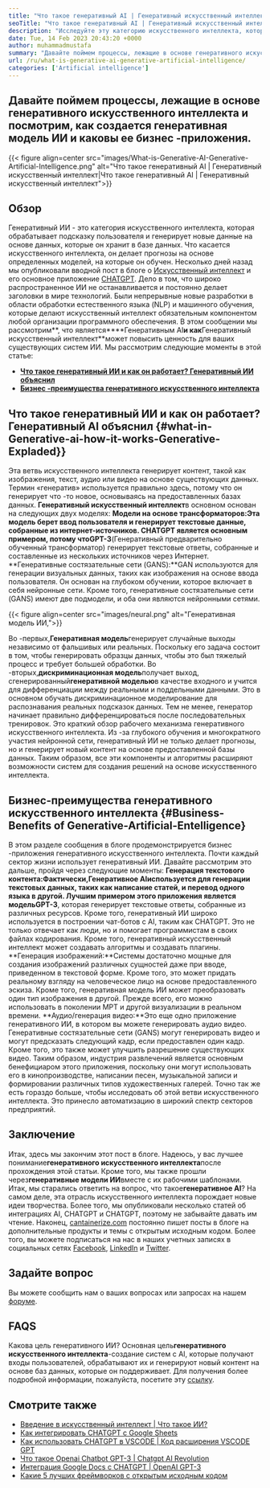 ```yaml
---
title: "Что такое генеративный AI | Генеративный искусственный интеллект" 
seoTitle: "Что такое генеративный AI | Генеративный искусственный интеллект" 
description: "Исследуйте эту категорию искусственного интеллекта, которая генерирует уникальный контент. Давайте начнем статью и постараемся получить ответ, что является генеративным ИИ?" 
date: Tue, 14 Feb 2023 20:43:20 +0000
author: muhammadmustafa
summary: "Давайте поймем процессы, лежащие в основе генеративного искусственного интеллекта и посмотрим, как создается генеративная модель ИИ и каковы ее бизнес -приложения." 
url: /ru/what-is-generative-ai-generative-artificial-intelligence/
categories: ['Artificial intelligence']
---
```


## Давайте поймем процессы, лежащие в основе генеративного искусственного интеллекта и посмотрим, как создается генеративная модель ИИ и каковы ее бизнес -приложения.

{{< figure align=center src="images/What-is-Generative-AI-Generative-Artificial-Intelligence.png" alt="Что такое генеративный AI | Генеративный искусственный интеллект|Что такое генеративный AI | Генеративный искусственный интеллект">}}


## Обзор
Генеративный ИИ - это категория искусственного интеллекта, которая обрабатывает подсказку пользователя и генерирует новые данные на основе данных, которые он хранит в базе данных. Что касается искусственного интеллекта, он делает прогнозы на основе определенных моделей, на которые он обучен. Несколько дней назад мы опубликовали вводной пост в блоге о [Искусственный интеллект][1] и его основное приложение [CHATGPT][2]. Дело в том, что широко распространенное ИИ не останавливается и постоянно делает заголовки в мире технологий. Были непрерывные новые разработки в области обработки естественного языка (NLP) и машинного обучения, которые делают искусственный интеллект обязательным компонентом любой организации программного обеспечения. В этом сообщении мы рассмотрим**, что является****Генеративным AI**и как**Генеративный искусственный интеллект**может повысить ценность для ваших существующих систем ИИ.
Мы рассмотрим следующие моменты в этой статье:
* [**Что такое генеративный ИИ и как он работает? Генеративный ИИ объяснил**][3]
* [**Бизнес -преимущества генеративного искусственного интеллекта**][4]

## Что такое генеративный ИИ и как он работает? Генеративный AI объяснил   {#what-in-Generative-ai-how-it-works-Generative-Expladed}}
Эта ветвь искусственного интеллекта генерирует контент, такой как изображения, текст, аудио или видео на основе существующих данных. Термин «генератив» используется правильно здесь, потому что он генерирует что -то новое, основываясь на предоставленных базах данных.
**Генеративный искусственный интеллект**в основном основан на следующих двух моделях:
**Модели на основе трансформаторов:**Эта модель берет ввод пользователя и генерирует текстовые данные, собранные из интернет-источников. CHATGPT является основным примером, потому что**GPT-3**(Генеративный предварительно обученный трансформатор) генерирует текстовые ответы, собранные и составленные из нескольких источников через Интернет.
**Генеративные состязательные сети (GANS):**GAN используются для генерации визуальных данных, таких как изображения на основе ввода пользователя. Он основан на глубоком обучении, которое включает в себя нейронные сети. Кроме того, генеративные состязательные сети (GANS) имеют две подмодели, и оба они являются нейронными сетями.

{{< figure align=center src="images/neural.png" alt="Генеративная модель ИИ,">}}

Во -первых,**Генеративная модель**генерирует случайные выходы независимо от фальшивых или реальных. Поскольку его задача состоит в том, чтобы генерировать образцы данных, чтобы это был тяжелый процесс и требует большей обработки. Во -вторых,**дискриминационная модель**получает выход, сгенерированный**генеративной моделью**в качестве входного и учится для дифференциации между реальными и поддельными данными. Это в основном обучать дискриминационное моделирование для распознавания реальных подсказок данных. Тем не менее, генератор начинает правильно дифференцироваться после последовательных тренировок.
Это краткий обзор рабочего механизма генеративного искусственного интеллекта. Из -за глубокого обучения и многократного участия нейронной сети, генеративный ИИ не только делает прогнозы, но и генерирует новый контент на основе предоставленной базы данных. Таким образом, все эти компоненты и алгоритмы расширяют возможности систем для создания решений на основе искусственного интеллекта.

## Бизнес-преимущества генеративного искусственного интеллекта   {#Business-Benefits of Generative-Artificial-Entelligence}
В этом разделе сообщения в блоге продемонстрируется бизнес -приложения генеративного искусственного интеллекта. Почти каждый сектор жизни использует генеративный ИИ. Давайте рассмотрим это дальше, пройдя через следующие моменты:
**Генерация текстового контента:**Фактически,**Генеративное AI**используется для генерации текстовых данных, таких как написание статей, и перевод одного языка в другой. Лучшим примером этого приложения является модель**GPT-3**, которая генерирует текстовые ответы, собранные из различных ресурсов. Кроме того, генеративный ИИ широко используется в построении чат-ботов с AI, таким как CHATGPT. Это не только отвечает как люди, но и помогает программистам в своих файлах кодирования. Кроме того, генеративный искусственный интеллект может создавать алгоритмы и создавать плагины.
**Генерация изображений:**Системы достаточно мощные для создания изображений различных сущностей даже при вводе, приведенном в текстовой форме. Кроме того, это может придать реальному взгляду на человеческое лицо на основе предоставленного эскиза. Кроме того, генеративная модель ИИ может преобразовать один тип изображения в другой. Прежде всего, его можно использовать в поколении МРТ и другой визуализации в реальном времени.
**Аудио/генерация видео:**Это еще одно приложение генеративного ИИ, в котором вы можете генерировать аудио видео. Генеративные состязательные сети (GANS) могут генерировать видео и могут предсказать следующий кадр, если предоставлен один кадр. Кроме того, это также может улучшить разрешение существующих видео. Таким образом, индустрия развлечений является основным бенефициаром этого приложения, поскольку они могут использовать его в кинопроизводстве, написании песен, музыкальной записи и формировании различных типов художественных галерей.
Точно так же есть гораздо больше, чтобы исследовать об этой ветви искусственного интеллекта. Это принесло автоматизацию в широкий спектр секторов предприятий.

## Заключение
Итак, здесь мы закончим этот пост в блоге. Надеюсь, у вас лучшее понимание**генеративного искусственного интеллекта**после прохождения этой статьи. Кроме того, мы также прошли через**генеративные модели ИИ**вместе с их рабочими шаблонами. Итак, мы старались ответить на вопрос, что такое**генеративное AI**? На самом деле, эта отрасль искусственного интеллекта порождает новые идеи творчества. Более того, мы опубликовали несколько статей об интеграциях AI, CHATGPT и CHATGPT, поэтому не забывайте давать им чтение.
Наконец, [cantainerize.com][5] постоянно пишет посты в блоге на дополнительные продукты и темы с открытым исходным кодом. Более того, вы можете подписаться на нас в наших учетных записях в социальных сетях [Facebook][6], [LinkedIn][7] и [Twitter][8].

## Задайте вопрос
Вы можете сообщить нам о ваших вопросах или запросах на нашем [форуме][9].

## FAQS
Какова цель генеративного ИИ?
Основная цель**генеративного искусственного интеллекта**-создание систем с AI, которые получают входы пользователей, обрабатывают их и генерируют новый контент на основе баз данных, которые он поддерживает. Для получения более подробной информации, пожалуйста, посетите эту [ссылку][3].

## Смотрите также
  * [Введение в искусственный интеллект | Что такое ИИ?][1]
  * [Как интегрировать CHATGPT с Google Sheets][10]
  * [Как использовать CHATGPT в VSCODE | Код расширения VSCODE GPT][11]
  * [Что такое Openai Chatbot GPT-3 | Chatgpt AI Revolution][2]
  * [Интеграция Google Docs с CHATGPT | OpenAI GPT-3][12]
  * [Какие 5 лучших фреймворков с открытым исходным кодом][13]

  
[1]: https://blog.containerize.com/artificial-intelligence/an-introduction-to-artificial-intelligence-what-is-ai/
[2]: https://blog.containerize.com/artificial-intelligence/what-is-openai-chatbot-gpt-3-chatgpt-an-ai-revolution/
[3]: #What-is-Generative-AI-how-it-works-Generative-AI-explained
[4]: #Business-benefits-of-Generative-Artificial-Intelligence
[5]: https://www.containerize.com/
[6]: https://web.facebook.com/containerize
[7]: https://www.linkedin.com/company/containerize/
[8]: https://twitter.com/containerize_co
[9]: https://forum.containerize.com/
[10]: https://blog.containerize.com/artificial-intelligence/integrate-chatgpt-with-google-sheets/
[11]: https://blog.containerize.com/artificial-intelligence/how-to-use-chatgpt-in-vscode-the-vscode-extension-codegpt/
[12]: https://blog.containerize.com/artificial-intelligence/google-docs-integration-with-chatgpt/
[13]: https://blog.containerize.com/artificial-intelligence/top-5-open-source-ai-frameworks/
